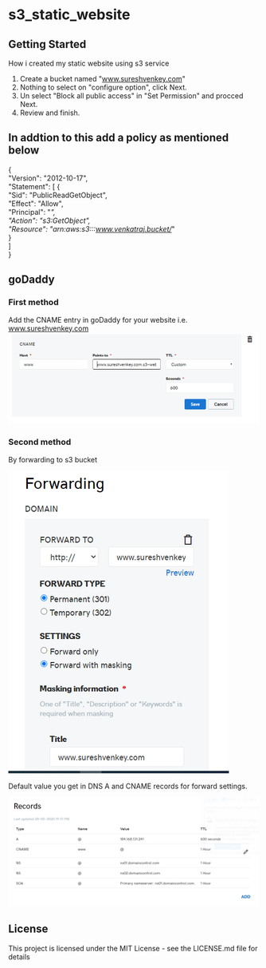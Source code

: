 # s3_static_website
## Getting Started
How i created my static website using s3 service  
1. Create a bucket named "www.sureshvenkey.com"  
2. Nothing to select on "configure option", click Next.    
3. Un select "Block all public access" in "Set Permission"  and procced Next.  
4. Review and finish.

## In addtion to this add a policy as mentioned below  
{  
    "Version": "2012-10-17",  
    "Statement": [
        {  
            "Sid": "PublicReadGetObject",  
            "Effect": "Allow",  
            "Principal": "*",  
            "Action": "s3:GetObject",  
            "Resource": "arn:aws:s3:::www.venkatraj.bucket/*"  
        }  
    ]  
}  

## goDaddy 
### First method
Add the CNAME entry in goDaddy for your website i.e. www.sureshvenkey.com
![Image of Yaktocat](https://github.com/sureshvenkey/s3_static_website/blob/master/s3_setting_in_dodaddy.PNG)

### Second method
By forwarding to s3 bucket 

![Image of Yaktocat](https://github.com/sureshvenkey/s3_static_website/blob/master/forwarding_settings.PNG)

Default value you get in DNS A and CNAME records for forward settings.

![Image of Yaktocat](https://github.com/sureshvenkey/s3_static_website/blob/master/default_value_comes_while_forwarding.PNG)

## License
This project is licensed under the MIT License - see the LICENSE.md file for details
